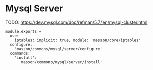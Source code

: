 
# Mysql Server

TODO: https://dev.mysql.com/doc/refman/5.7/en/mysql-cluster.html

    module.exports =
      use:
        iptables: implicit: true, module: 'masson/core/iptables'
      configure:
        'masson/commons/mysql/server/configure'
      commands:
        'install':
          'masson/commons/mysql/server/install'
